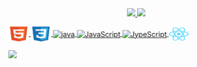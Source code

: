 <div align="center">
  <a href="https://github.com/matheusktt">
  <img height="170em" src="https://github-readme-stats.vercel.app/api?username=matheusktt&show_icons=true&theme=merko&include_all_commits=true&count_private=true"/>
  <img height="170em" src="https://github-readme-stats.vercel.app/api/top-langs/?username=matheusktt&layout=compact&langs_count=7&theme=merko"/>
</div>

<div style="display: inline_block"><br>
    <img align="center" alt="HTML" height="30" width="40" src="https://raw.githubusercontent.com/devicons/devicon/master/icons/html5/html5-original.svg">
    <img align="center" alt="CSS" height="30" width="40" src="https://raw.githubusercontent.com/devicons/devicon/master/icons/css3/css3-original.svg">
    <img align="center" alt="java" height="30" width="40" src="https://cdn.jsdelivr.net/gh/devicons/devicon/icons/java/java-original-wordmark.svg">      
    <img align="center" alt="JavaScript" height="30" width="40" src="https://cdn.jsdelivr.net/gh/devicons/devicon/icons/javascript/javascript-original.svg">   
    <img align="center" alt="JypeScript" height="30" width="40" src="https://cdn.jsdelivr.net/gh/devicons/devicon/icons/typescript/typescript-original.svg">    
    <img align="center" alt="React" height="30" width="40" src="https://raw.githubusercontent.com/devicons/devicon/master/icons/react/react-original.svg">
</div>

<div><br>
<a href="https://www.linkedin.com/in/matheus-oliveira-leite-silva-658114197/" target="_blank"><img src="https://img.shields.io/badge/-LinkedIn-%230077B5?style=for-the-badge&logo=linkedin&logoColor=white" target="_blank"></a> 
</div>
